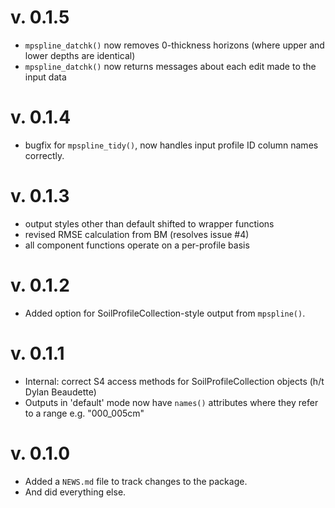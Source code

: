 # v. 0.1.5

  * `mpspline_datchk()` now removes 0-thickness horizons (where upper and lower depths are identical)
  * `mpspline_datchk()` now returns messages about each edit made to the input data

# v. 0.1.4

  * bugfix for `mpspline_tidy()`, now handles input profile ID column names correctly.

# v. 0.1.3

  * output styles other than default shifted to wrapper functions
  * revised RMSE calculation from BM (resolves issue #4)
  * all component functions operate on a per-profile basis

# v. 0.1.2

  * Added option for SoilProfileCollection-style output from `mpspline()`.

# v. 0.1.1

  * Internal: correct S4 access methods for SoilProfileCollection objects (h/t Dylan Beaudette)
  * Outputs in 'default' mode now have `names()` attributes where they refer to a range e.g. "000_005cm"

# v. 0.1.0

  * Added a `NEWS.md` file to track changes to the package.
  * And did everything else.
